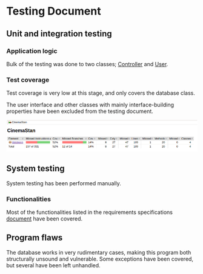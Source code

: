 # Testing Document

## Unit and integration testing

### Application logic

Bulk of the testing was done to two classes; [Controller](https://github.com/ineslukkanen/ot-harjoitustyo/blob/main/CinemaStan/src/main/java/database/Controller.java) and [User](https://github.com/ineslukkanen/ot-harjoitustyo/blob/main/CinemaStan/src/main/java/database/User.java).

### Test coverage

Test coverage is very low at this stage, and only covers the database class.

The user interface and other classes with mainly interface-building properties have been excluded from the testing document.

![report](https://github.com/ineslukkanen/ot-harjoitustyo/blob/main/Documentation/images/Jacoco.png)


## System testing

System testing has been performed manually.


### Functionalities

Most of the functionalities listed in the requirements specifications [document](https://github.com/ineslukkanen/ot-harjoitustyo/blob/main/Documentation/specifications.md) have been covered.


## Program flaws

The database works in very rudimentary cases, making this program both structurally unsound and vulnerable. Some exceptions have been covered, but several have been left unhandled.
